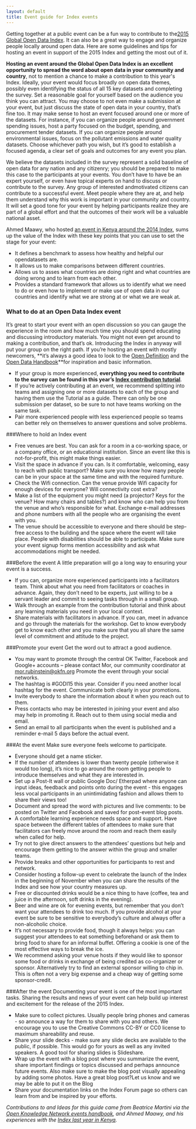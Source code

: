 ```yaml
---
layout: default
title: Event guide for Index events
---
```


Getting together at a public event can be a fun way to contribute to the[2015 Global Open Data Index](http://global.census.okfn.org/). It can also be a great way to engage and organize people locally around open data. Here are some guidelines and tips for hosting an event in support of the 2015 Index and getting the most out of it. 

**Hosting an event around the Global Open Data Index is an excellent opportunity to spread the word about open data in your community and country**, not to mention a chance to make a contribution to this year's Index. Ideally, your event would focus broadly on open data themes, possibly even identifying the status of all 15 key datasets and completing the survey. Set a reasonable goal for yourself based on the audience you think you can attract. You may choose to not even make a submission at your event, but just discuss the state of open data in your country, that’s fine too. It may make sense to host an event focused around one or more of the datasets. For instance, if you can organize people around government spending issues, host a party focused on the budget, spending, and procurement tender datasets. If you can organize people around environmental issues, focus on the pollutant emissions and water
quality datasets. Choose whichever path you wish, but it’s good to establish a focused agenda, a clear set of goals and outcomes for any event you plan. 

We believe the datasets included in the survey represent a solid baseline of open data for any nation and any citizenry; you should be prepared to make this case to the participants at your events. You don’t have to have be an expert yourself, or even have topical experts on hand to discuss or contribute to the survey. Any group of interested andmotivated citizens can contribute to a successful event. Meet people where they are at, and help them understand why this work is important in your community and country. It will set a good tone for your event by helping participants realize they are part of a global effort and that the outcomes of their work will be a valuable national asset. 

Ahmed Maawy, who hosted [an event in Kenya around the 2014
Index](http://index.okfn.org/stories/2014/kenya/), sums up the value of
the Index with these key points that you can use to set the stage for
your event:

- It defines a benchmark to assess how healthy and helpful our opendatasets are.
- It allows us to make comparisons between different countries.
- Allows us to asses what countries are doing right and what countries are doing wrong and to learn from each other.
- Provides a standard framework that allows us to identify what we need to do or even how to implement or make use of open data in our countries and identify what we are strong at or what we are weak at.

### What to do at an Open Data Index event

It’s great to start your event with an open discussion so you can gauge
the experience in the room and how much time you should spend educating
and discussing introductory materials. You might not even get around to
making a contribution, and that’s ok. Introducing the Index in anyway
will put your group on the right path. If you’re hosting an event with
mostly newcomers, **it’s always a good idea to look to the [Open
Definition](http://opendefinition.org/) and the [Open Data
Handbook](http://opendatahandbook.org/)**for inspiration and basic
information.

- If your group is more experienced, **everything you need to contribute to the survey can be found in this year’s [Index contribution tutorial](http://global.census.okfn.org/tutorial/)**.
- If you’re actively contributing at an event, we recommend splitting into teams and assigning one or more datasets to each of the group and having them use the Tutorial as a guide. There can only be one submission per dataset, so be sure to not have teams working on the same task.
- Pair more experienced people with less experienced people so teams can better rely on themselves to answer questions and solve problems.

###Where to hold an Index event
- Free venues are best. You can ask for a room in a co-working space, or a company office, or an educational institution. Since an event like this is not-for-profit, this might make things easier.
- Visit the space in advance if you can. Is it comfortable, welcoming, easy to reach with public transport? Make sure you know how many people can be in your space at the same time and with the required furniture.
- Check the Wifi connection. Can the venue provide Wifi capacity for enough devices for everyone? Will connectivity cost extra?
- Make a list of the equipment you might need (a projector? Keys for the venue? How many chairs and tables?) and know who can help you from the venue and who’s responsible for what. Exchange e-mail addresses and phone numbers with all the people who are organising the event with you.
- The venue should be accessible to everyone and there should be step-free access to the building and the space where the event will take place. People with disabilities should be able to participate. Make sure your event signup forms mention accessibility and ask what accommodations might be needed.

###Before the event
A little preparation will go a long way to ensuring your event is a success.
- If you can, organize more experienced participants into a facilitators team. 
Think about what you need from facilitators or coaches in advance. Again, they don’t need to be experts, just willing to be a servant leader and commit to seeing tasks through in a small group.
- Walk through an example from the contribution tutorial and think about any learning materials you need in your local context. 
- Share materials with facilitators in advance. If you can, meet in advance and go through the materials for the workshop. Get to know everybody get to know each other and you make sure that you all share the same level of commitment and attitude to the project.

###Promote your event
Get the word out to attract a good audience.
- You may want to promote through the central OK Twitter, Facebook and Google+ accounts – please contact Mor, our community coordinator at mor.rubinstein@okfn.org
Promote the event through your social networks.
- The hashtag is #GODI15 this year. Consider if you need another local hashtag for the event. Communicate both clearly in your promotions.
- Invite everybody to share the information about it when you reach out to them.
- Press contacts who may be interested in joining your event and also may help in promoting it. Reach out to them using social media and email.
- Send an email to all participants when the event is published and a reminder e-mail 5 days before the actual event.

###At the event
Make sure everyone feels welcome to participate.
- Everyone should get a name sticker.
- If the number of attendees is lower than twenty people (otherwise it would too long), it’s nice to go around the room getting people to introduce themselves and what they are interested in.
- Set up a Post-It wall or public Google Doc/ Etherpad where anyone can input ideas, feedback and points onto during the event - this engages less vocal participants in an unintimidating fashion and allows them to share their views too!
- Document and spread the word with pictures and live comments: to be posted on Twitter and Facebook and saved for post-event blog posts.
- A comfortable learning experience needs space and support. Have space between the different tables of attendees to make sure that facilitators can freely move around the room and reach them easily when called for help.
- Try not to give direct answers to the attendees’ questions but help and encourage them getting to the answer within the group and smaller teams.
- Provide breaks and other opportunities for participants to rest and network.
- Consider hosting a follow-up event to celebrate the launch of the Index in the beginning of November when you can share the results of the Index and see how your country measures up.
- Free or discounted drinks would be a nice thing to have (coffee, tea and juice in the afternoon, soft drinks in the evening). 
- Beer and wine are ok for evening events, but remember that you don’t want your attendees to drink too much. If you provide alcohol at your event be sure to be sensitive to everybody’s culture and always offer a non-alcoholic choice. 
- It’s not necessary to provide food, though it always helps: you can suggest your attendees to eat something beforehand or ask them to bring food to share for an informal buffet. Offering a cookie is one of the most effective ways to break the ice. 
- We recommend asking your venue hosts if they would like to sponsor some food or drinks in exchange of being credited as co-organizer or sponsor. Alternatively try to find an external sponsor willing to chip in. This is often not a very big expense and a cheap way of getting some sponsor-credit.

###After the event
Documenting your event is one of the most important tasks. Sharing the results and news of your event can help build up interest and excitement for the release of the 2015 Index. 

- Make sure to collect pictures. Usually people bring phones and cameras - so announce a way for them to share with you and others. We encourage you to use the Creative Commons CC-BY or CC0 license to maximum shareability and reuse.
- Share your slide decks - make sure any slide decks are available to the public, if possible. This would go for yours as well as any invited speakers. A good tool for sharing slides is Slideshare.
- Wrap up the event with a blog post where you summarize the event, share important findings or topics discussed and perhaps announce future events. Also make sure to make the blog post visually appealing by adding some photos. Have a great blog post?Let us know and we may be able to put it on the Blog
- Share your documentation links on the Index Forum page so others can learn from and be inspired by your efforts.

*Contributions to and Ideas for this guide came from Beatrice Martini via the [Open Knowledge Network events handbook](http://wiki.okfn.org/Events_Handbook), and Ahmed Maawy, and his experiences with the [Index last year in Kenya](http://index.okfn.org/stories/2014/kenya/).*
